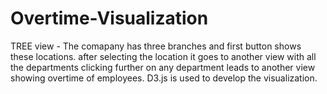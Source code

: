# Overtime-Visualization
TREE view - The comapany has three branches and first button shows these locations. after selecting the location it goes to another view with all the departments clicking further on any department leads to another view showing overtime of employees.
D3.js is used to develop the visualization.
